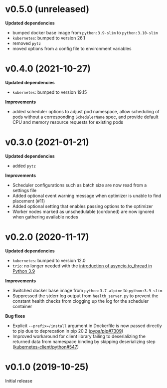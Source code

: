 # v0.5.0 (unreleased)
**Updated dependencies**
- bumped docker base image from `python:3.9-slim` to `python:3.10-slim`
- `kubernetes`: bumped to version 26.1
- removed `pytz`
- moved options from a config file to environment variables

# v0.4.0 (2021-10-27)
**Updated dependencies**
- `kubernetes`: bumped to version 19.15

**Improvements**
- added scheduler options to adjust pod namespace, allow scheduling of pods without a corresponding `SchedulerName` spec, and provide default CPU and memory resource requests for existing pods

# v0.3.0 (2021-01-21)
**Updated dependencies**
- added `pytz`

**Improvements**
- Scheduler configurations such as batch size are now read from a settings file
- Added optional event warning message when optimizer is unable to find placement (#11)
- Added optional setting that enables passing options to the optimizer
- Worker nodes marked as unschedulable (cordoned) are now ignored when gathering available nodes

# v0.2.0 (2020-11-17)
**Updated dependencies**
- `kubernetes`: bumped to version 12.0
- `trio`: no longer needed with the [introduction of asyncio.to_thread in Python 3.9](https://docs.python.org/3.9/library/asyncio-task.html#running-in-threads)

**Improvements**
- Switched docker base image from `python:3.7-alpine` to `python:3.9-slim`
- Suppressed the stderr log output from `health_server.py` to prevent the constant health checks from clogging up the log for the scheduler container

**Bug fixes**
- Explicit `--prefix=/install` argument in Dockerfile is now passed directly to pip due to deprecation in pip 20.2 ([pypa/pip#7309](https://github.com/pypa/pip/issues/7309))
- Improved workaround for client library failing to deserializing the returned data from namespace binding by skipping deserializing step ([kubernetes-client/python#547](https://github.com/kubernetes-client/python/issues/547))

# v0.1.0 (2019-10-25)
Initial release
